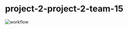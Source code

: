 # project-2-project-2-team-15
![workflow](https://github.com/SoftEng306-2021/project-2-project-2-team-15/actions/workflows/android.yml/badge.svg)
